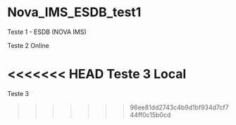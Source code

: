# Nova_IMS_ESDB_test1
 Teste 1 - ESDB (NOVA IMS)

 Teste 2 Online

<<<<<<< HEAD
Teste 3 Local
=======
 Teste 3
>>>>>>> 96ee81dd2743c4b9d1bf934d7cf744ff0c15b0cd
